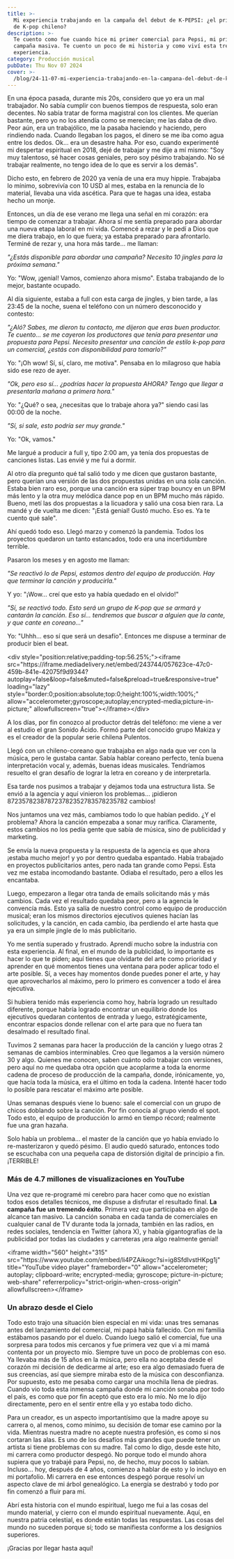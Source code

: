 ```yaml
---
title: >-
  Mi experiencia trabajando en la campaña del debut de K-PEPSI: ¿el primer grupo
  de K-pop chileno?
description: >-
  Te cuento como fue cuando hice mi primer comercial para Pepsi, mi primera
  campaña masiva. Te cuento un poco de mi historia y como viví esta tremenda
  experiencia.
category: Producción musical
pubDate: Thu Nov 07 2024
cover: >-
  /blog/24-11-07-mi-experiencia-trabajando-en-la-campana-del-debut-de-k-pepsi-el-primer-grupo-de-k-pop-chileno/cover.jpg
---
```

En una época pasada, durante mis 20s, considero que yo era un mal trabajador. No sabía cumplir con buenos tiempos de respuesta, solo eran decentes. No sabía tratar de forma magistral con los clientes. Me querían bastante, pero yo no los atendía como se merecían; me las daba de divo. Peor aún, era un trabajólico, me la pasaba haciendo y haciendo, pero rindiendo nada. Cuando llegaban los pagos, el dinero se me iba como agua entre los dedos. Ok… era un desastre haha. Por eso, cuando experimenté mi despertar espiritual en 2018, dejé de trabajar y me dije a mí mismo: "Soy muy talentoso, sé hacer cosas geniales, pero soy pésimo trabajando. No sé trabajar realmente, no tengo idea de lo que es servir a los demás".

Dicho esto, en febrero de 2020 ya venía de una era muy hippie. Trabajaba lo mínimo, sobrevivía con 10 USD al mes, estaba en la renuncia de lo material, llevaba una vida ascética. Para que te hagas una idea, estaba hecho un monje.

Entonces, un día de ese verano me llega una señal en mi corazón: era tiempo de comenzar a trabajar. Ahora sí me sentía preparado para abordar una nueva etapa laboral en mi vida. Comencé a rezar y le pedí a Dios que me diera trabajo, en lo que fuera; ya estaba preparado para afrontarlo. Terminé de rezar y, una hora más tarde… me llaman:

*"¿Estás disponible para abordar una campaña? Necesito 10 jingles para la próxima semana."*

Yo: "Wow, ¡genial! Vamos, comienzo ahora mismo". Estaba trabajando de lo mejor, bastante ocupado.

Al día siguiente, estaba a full con esta carga de jingles, y bien tarde, a las 23:45 de la noche, suena el teléfono con un número desconocido y contesto:

*"¿Aló? Sabes, me dieron tu contacto, me dijeron que eras buen productor. Te cuento… se me cayeron los productores que tenía para presentar una propuesta para Pepsi. Necesito presentar una canción de estilo k-pop para un comercial, ¿estás con disponibilidad para tomarlo?"*

Yo: "¡Oh wow! Sí, sí, claro, me motiva". Pensaba en lo milagroso que había sido ese rezo de ayer.

*"Ok, pero eso sí… ¿podrías hacer la propuesta AHORA? Tengo que llegar a presentarla mañana a primera hora."*

Yo: "¿Qué? o sea, ¿necesitas que lo trabaje ahora ya?" siendo casi las 00:00 de la noche.

*"Sí, si sale, esto podría ser muy grande."*

Yo: "Ok, vamos."

Me largué a producir a full y, tipo 2:00 am, ya tenía dos propuestas de canciones listas. Las envié y me fui a dormir.

Al otro día pregunto qué tal salió todo y me dicen que gustaron bastante, pero querían una versión de las dos propuestas unidas en una sola canción. Estaba bien raro eso, porque una canción era súper trap bouncy en un BPM más lento y la otra muy melódica dance pop en un BPM mucho más rápido. Bueno, metí las dos propuestas a la licuadora y salió una cosa bien rara. La mandé y de vuelta me dicen: "¡Está genial! Gustó mucho. Eso es. Ya te cuento qué sale".

Ahí quedó todo eso. Llegó marzo y comenzó la pandemia. Todos los proyectos quedaron un tanto estancados, todo era una incertidumbre terrible.

Pasaron los meses y en agosto me llaman:

*"Se reactivó lo de Pepsi, estamos dentro del equipo de producción. Hay que terminar la canción y producirla."*

Y yo: "¡Wow… creí que esto ya había quedado en el olvido!"

*"Sí, se reactivó todo. Esto será un grupo de K-pop que se armará y cantarán la canción. Eso sí… tendremos que buscar a alguien que la cante, y que cante en coreano..."*

Yo: "Uhhh… eso sí que será un desafío". Entonces me dispuse a terminar de producir bien el beat.

\<div style="position:relative;padding-top:56.25%;">\<iframe src="https\://iframe.mediadelivery.net/embed/243744/057623ce-47c0-459b-841e-42075f9d9344?autoplay=false\&loop=false\&muted=false\&preload=true\&responsive=true" loading="lazy" style="border:0;position:absolute;top:0;height:100%;width:100%;" allow="accelerometer;gyroscope;autoplay;encrypted-media;picture-in-picture;" allowfullscreen="true">\</iframe>\</div>

A los días, por fin conozco al productor detrás del teléfono: me viene a ver al estudio el gran Sonido Ácido. Formó parte del conocido grupo Makiza y es el creador de la popular serie chilena Pulentos.

Llegó con un chileno-coreano que trabajaba en algo nada que ver con la música, pero le gustaba cantar. Sabía hablar coreano perfecto, tenía buena interpretación vocal y, además, buenas ideas musicales. Tendríamos resuelto el gran desafío de lograr la letra en coreano y de interpretarla.

Esa tarde nos pusimos a trabajar y dejamos toda una estructura lista. Se envió a la agencia y aquí vinieron los problemas… ¡pidieron 872357823878723782352783578235782 cambios!

Nos juntamos una vez más, cambiamos todo lo que habían pedido. ¿Y el problema? Ahora la canción empezaba a sonar muy rarífica. Claramente, estos cambios no los pedía gente que sabía de música, sino de publicidad y marketing.

Se envía la nueva propuesta y la respuesta de la agencia es que ahora ¡estaba mucho mejor! y yo por dentro quedaba espantado. Había trabajado en proyectos publicitarios antes, pero nada tan grande como Pepsi. Esta vez me estaba incomodando bastante. Odiaba el resultado, pero a ellos les encantaba.

Luego, empezaron a llegar otra tanda de emails solicitando más y más cambios. Cada vez el resultado quedaba peor, pero a la agencia le convencía más. Esto ya salía de nuestro control como equipo de producción musical; eran los mismos directorios ejecutivos quienes hacían las solicitudes, y la canción, en cada cambio, iba perdiendo el arte hasta que ya era un simple jingle de lo más publicitario.

Yo me sentía superado y frustrado. Aprendí mucho sobre la industria con esta experiencia. Al final, en el mundo de la publicidad, lo importante es hacer lo que te piden; aquí tienes que olvidarte del arte como prioridad y aprender en qué momentos tienes una ventana para poder aplicar todo el arte posible. Sí, a veces hay momentos donde puedes poner el arte, y hay que aprovecharlos al máximo, pero lo primero es convencer a todo el área ejecutiva.

Si hubiera tenido más experiencia como hoy, habría logrado un resultado diferente, porque habría logrado encontrar un equilibrio donde los ejecutivos quedaran contentos de entrada y luego, estratégicamente, encontrar espacios donde rellenar con el arte para que no fuera tan desalmado el resultado final.

Tuvimos 2 semanas para hacer la producción de la canción y luego otras 2 semanas de cambios interminables. Creo que llegamos a la versión número 30 y algo. Quienes me conocen, saben cuánto odio trabajar con versiones, pero aquí no me quedaba otra opción que acoplarme a toda la enorme cadena de proceso de producción de la campaña, donde, irónicamente, yo, que hacía toda la música, era el último en toda la cadena. Intenté hacer todo lo posible para rescatar el máximo arte posible.

Unas semanas después viene lo bueno: sale el comercial con un grupo de chicos doblando sobre la canción. Por fin conocía al grupo viendo el spot. Todo esto, el equipo de producción lo armó en tiempo récord; realmente fue una gran hazaña.

Solo había un problema… el master de la canción que yo había enviado lo re-masterizaron y quedó pésimo. El audio quedó saturado, entonces todo se escuchaba con una pequeña capa de distorsión digital de principio a fin. ¡TERRIBLE!

### Más de 4.7 millones de visualizaciones en YouTube

Una vez que re-programé mi cerebro para hacer como que no existían todos esos detalles técnicos, me dispuse a disfrutar el resultado final. **La campaña fue un tremendo éxito**. Primera vez que participaba en algo de alcance tan masivo. La canción sonaba en cada tanda de comerciales en cualquier canal de TV durante toda la jornada, también en las radios, en redes sociales, tendencia en Twitter (ahora X), y había gigantografías de la publicidad por todas las ciudades y carreteras ¡era algo realmente genial!

\<iframe width="560" height="315" src="https\://www\.youtube.com/embed/li4PZAikogc?si=ig8SfdIvstHKpg1j" title="YouTube video player" frameborder="0" allow="accelerometer; autoplay; clipboard-write; encrypted-media; gyroscope; picture-in-picture; web-share" referrerpolicy="strict-origin-when-cross-origin" allowfullscreen>\</iframe>

### Un abrazo desde el Cielo

Todo esto trajo una situación bien especial en mi vida: unas tres semanas antes del lanzamiento del comercial, mi papá había fallecido. Con mi familia estábamos pasando por el duelo. Cuando luego salió el comercial, fue una sorpresa para todos mis cercanos y fue primera vez que vi a mi mamá contenta por un proyecto mío. Siempre tuve un poco de problemas con eso. Ya llevaba más de 15 años en la música, pero ella no aceptaba desde el corazón mi decisión de dedicarme al arte; eso era algo demasiado fuera de sus creencias, así que siempre miraba esto de la música con desconfianza. Por supuesto, esto me pesaba como cargar una mochila llena de piedras. Cuando vio toda esta inmensa campaña donde mi canción sonaba por todo el país, es como que por fin aceptó que esto era lo mío. No me lo dijo directamente, pero en el sentir entre ella y yo estaba todo dicho.

Para un creador, es un aspecto importantísimo que la madre apoye su carrera o, al menos, como mínimo, su decisión de tomar ese camino por la vida. Mientras nuestra madre no acepte nuestra profesión, es como si nos cortaran las alas. Es uno de los desafíos más grandes que puede tener un artista si tiene problemas con su madre. Tal como lo digo, desde este hito, mi carrera como productor despegó. No porque todo el mundo ahora supiera que yo trabajé para Pepsi, no, de hecho, muy pocos lo sabían. Incluso… hoy, después de 4 años, comienzo a hablar de esto y lo incluyo en mi portafolio. Mi carrera en ese entonces despegó porque resolví un aspecto clave de mi árbol genealógico. La energía se destrabó y todo por fin comenzó a fluir para mí.

Abrí esta historia con el mundo espiritual, luego me fui a las cosas del mundo material, y cierro con el mundo espiritual nuevamente. Aquí, en nuestra patria celestial, es donde están todas las respuestas. Las cosas del mundo no suceden porque sí; todo se manifiesta conforme a los designios superiores.

¡Gracias por llegar hasta aquí!
















